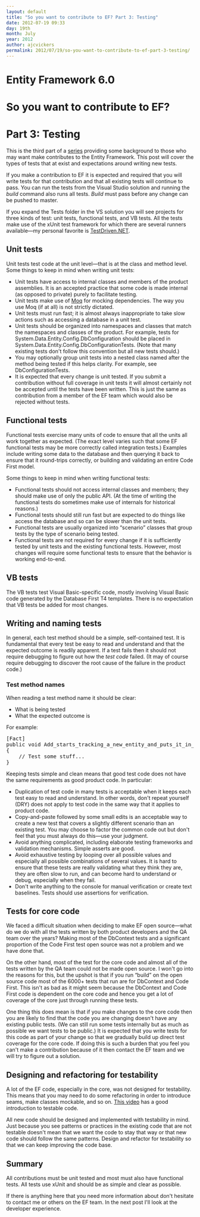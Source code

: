 ```yaml
---
layout: default
title: "So you want to contribute to EF? Part 3: Testing"
date: 2012-07-19 09:33
day: 19th
month: July
year: 2012
author: ajcvickers
permalink: 2012/07/19/so-you-want-to-contribute-to-ef-part-3-testing/
---
```


# Entity Framework 6.0
# So you want to contribute to EF?
# Part 3: Testing

This is the third part of a <a href="/2012/07/19/so-you-want-to-contribute-to-ef-part-1-introduction/">series</a> providing some background to those who may want make contributes to the Entity Framework. This post will cover the types of tests that at exist and expectations around writing new tests.

If you make a contribution to EF it is expected and required that you will write tests for that contribution and that all existing tests will continue to pass. You can run the tests from the Visual Studio solution and running the <em>build </em>command also runs all tests. <em>Build </em>must pass before any change can be pushed to master.

If you expand the Tests folder in the VS solution you will see projects for three kinds of test: unit tests, functional tests, and VB tests. All the tests make use of the xUnit test framework for which there are several runners available—my personal favorite is <a href="http://www.testdriven.net/">TestDriven.NET</a>.
<h2>Unit tests</h2>
Unit tests test code at the unit level—that is at the class and method level. Some things to keep in mind when writing unit tests:
<ul>
	<li>Unit tests have access to internal classes and members of the product assemblies. It is an accepted practice that some code is made internal (as opposed to private) purely to facilitate testing.</li>
	<li>Unit tests make use of <a href="http://code.google.com/p/moq/">Moq</a> for mocking dependencies. The way you use Moq (if at all) is not strictly dictated.</li>
	<li>Unit tests must run fast; it is almost always inappropriate to take slow actions such as accessing a database in a unit test.</li>
	<li>Unit tests should be organized into namespaces and classes that match the namespaces and classes of the product. For example, tests for System.Data.Entity.Config.DbConfiguration should be placed in System.Data.Entity.Config.DbConfigurationTests. (Note that many existing tests don't follow this convention but all new tests should.)</li>
	<li>You may optionally group unit tests into a nested class named after the method being tested if this helps clarity. For example, see DbConfigurationTests.</li>
	<li>It is expected that every change is unit tested. If you submit a contribution without full coverage in unit tests it will almost certainly not be accepted until the tests have been written. This is just the same as contribution from a member of the EF team which would also be rejected without tests.</li>
</ul>
<h2>Functional tests</h2>
Functional tests exercise many units of code to ensure that all the units all work together as expected. (The exact level varies such that some EF functional tests may be more correctly called integration tests.) Examples include writing some data to the database and then querying it back to ensure that it round-trips correctly, or building and validating an entire Code First model.

Some things to keep in mind when writing functional tests:
<ul>
	<li>Functional tests should not access internal classes and members; they should make use of only the public API. (At the time of writing the functional tests do sometimes make use of internals for historical reasons.)</li>
	<li>Functional tests should still run fast but are expected to do things like access the database and so can be slower than the unit tests.</li>
	<li>Functional tests are usually organized into “scenario” classes that group tests by the type of scenario being tested.</li>
	<li>Functional tests are not required for every change if it is sufficiently tested by unit tests and the existing functional tests. However, most changes will require some functional tests to ensure that the behavior is working end-to-end.</li>
</ul>
<h2>VB tests</h2>
The VB tests test Visual Basic-specific code, mostly involving Visual Basic code generated by the Database First T4 templates. There is no expectation that VB tests be added for most changes.
<h2>Writing and naming tests</h2>
In general, each test method should be a simple, self-contained test. It is fundamental that every test be easy to read and understand and that the expected outcome is readily apparent. If a test fails then it should not require debugging to figure out how the <em>test code </em>failed. (It may of course require debugging to discover the root cause of the failure in the product code.)
<h3>Test method names</h3>
When reading a test method name it should be clear:
<ul>
	<li>What is being tested</li>
	<li>What the expected outcome is</li>
</ul>
For example:
<pre>[Fact]
public void Add_starts_tracking_a_new_entity_and_puts_it_in_the_Added_state()
{
    // Test some stuff...
}</pre>
Keeping tests simple and clean means that good test code does not have the same requirements as good product code. In particular:
<ul>
	<li>Duplication of test code in many tests is acceptable when it keeps each test easy to read and understand. In other words, don't repeat yourself (DRY) does not apply to test code in the same way that it applies to product code.</li>
	<li>Copy-and-paste followed by some small edits is an acceptable way to create a new test that covers a slightly different scenario than an existing test. You may choose to factor the common code out but don't feel that you must always do this—use your judgment.</li>
	<li>Avoid anything complicated, including elaborate testing frameworks and validation mechanisms. Simple asserts are good.</li>
	<li>Avoid exhaustive testing by looping over all possible values and especially all possible combinations of several values. It is hard to ensure that these tests are really validating what they think they are, they are often slow to run, and can become hard to understand or debug, especially when they fail.</li>
	<li>Don't write anything to the console for manual verification or create text baselines. Tests should use assertions for verification.</li>
</ul>
<h2>Tests for core code</h2>
We faced a difficult situation when deciding to make EF open source—what do we do with all the tests written by both product developers and the QA team over the years? Making most of the DbContext tests and a significant proportion of the Code First test open source was not a problem and we have done that.

On the other hand, most of the test for the core code and almost all of the tests written by the QA team could not be made open source. I won't go into the reasons for this, but the upshot is that if you run “build” on the open source code most of the 6000+ tests that run are for DbContext and Code First. This isn't as bad as it might seem because the DbContext and Code First code is dependent on the core code and hence you get a lot of coverage of the core just through running these tests.

One thing this does mean is that if you make changes to the core code then you are likely to find that the code you are changing doesn't have any existing public tests. (We can still run some tests internally but as much as possible we want tests to be public.) It is expected that you write tests for this code as part of your change so that we gradually build up direct test coverage for the core code. If doing this is such a burden that you feel you can't make a contribution because of it then contact the EF team and we will try to figure out a solution.
<h2>Designing and refactoring for testability</h2>
A lot of the EF code, especially in the core, was not designed for testability. This means that you may need to do some refactoring in order to introduce seams, make classes mockable, and so on. <a href="http://googletesting.blogspot.com/2008/11/clean-code-talks-unit-testing.html">This video</a> has a good introduction to testable code.

All new code should be designed and implemented with testability in mind. Just because you see patterns or practices in the existing code that are not testable doesn't mean that we want the code to stay that way or that new code should follow the same patterns. Design and refactor for testability so that we can keep improving the code base.
<h2>Summary</h2>
All contributions must be unit tested and most must also have functional tests. All tests use xUnit and should be as simple and clear as possible.

If there is anything here that you need more information about don't hesitate to contact me or others on the EF team. In the next post I'll look at the developer experience.
